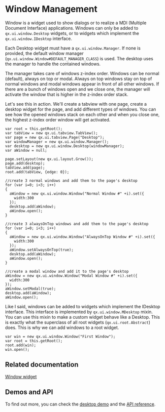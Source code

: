 Window Management
=================

Window is a widget used to show dialogs or to realize a MDI (Multiple Document Interface) applications. Windows can only be added to `qx.ui.window.Desktop` widgets, or to widgets which implement the `qx.ui.window.IDesktop` interface.

Each Desktop widget must have a `qx.ui.window.Manager`. If none is provided, the default window manager (`qx.ui.window.Window#DEFAULT_MANAGER_CLASS`) is used. The desktop uses the manager to handle the contained windows.

The manager takes care of windows z-index order. Windows can be normal (default), always on top or modal. Always on top windows stay on top of normal windows and modal windows appear in front of all other windows. If there are a bunch of windows open and we close one, the manager will activate the window that is higher in the z-index order stack.

Let's see this in action. We'll create a tabview with one page, create a desktop widget for the page, and add different types of windows. You can see how the opened windows stack on each other and when you close one, the highest z-index order window will get activated.

    var root = this.getRoot();
    var tabView = new qx.ui.tabview.TabView();
    var page = new qx.ui.tabview.Page("Desktop");
    var windowManager = new qx.ui.window.Manager();
    var desktop = new qx.ui.window.Desktop(windowManager);
    var aWindow = null;

    page.setLayout(new qx.ui.layout.Grow());
    page.add(desktop);
    tabView.add(page);
    root.add(tabView, {edge: 0});

    //create 3 normal windows and add them to the page's desktop
    for (var i=0; i<3; i++)
    {
      aWindow = new qx.ui.window.Window("Normal Window #" +i).set({
        width:300
      });
      desktop.add(aWindow);
      aWindow.open();
    }

    //create 3 alwaysOnTop windows and add them to the page's desktop
    for (var i=0; i<3; i++)
    {
      aWindow = new qx.ui.window.Window("AlwaysOnTop Window #" +i).set({
        width:300
      });
      aWindow.setAlwaysOnTop(true);
      desktop.add(aWindow);
      aWindow.open();
    }

    //create a modal window and add it to the page's desktop
    aWindow = new qx.ui.window.Window("Modal Window #" +i).set({
      width:300
    });
    aWindow.setModal(true);
    desktop.add(aWindow);
    aWindow.open();

Like I said, windows can be added to widgets which implement the IDesktop interface. This interface is implemented by `qx.ui.window.MDesktop` mixin. You can use this mixin to make a custom widget behave like a Desktop. This is exactly what the superclass of all root widgets (`qx.ui.root.Abstract`) does. This is why we can add windows to a root widget.

    var win = new qx.ui.window.Window("First Window");
    var root = this.getRoot();
    root.add(win);
    win.open();

Related documentation
---------------------

[Window widget](http://manual.qooxdoo.org/%{version}/pages/widget/window.html)

Demos and API
-------------

To find out more, you can check the [desktop demo](http://demo.qooxdoo.org/%{version}/demobrowser/index.html#widget~Desktop.html) and the [API reference](http://demo.qooxdoo.org/%{version}/apiviewer/index.html#qx.ui.window).
